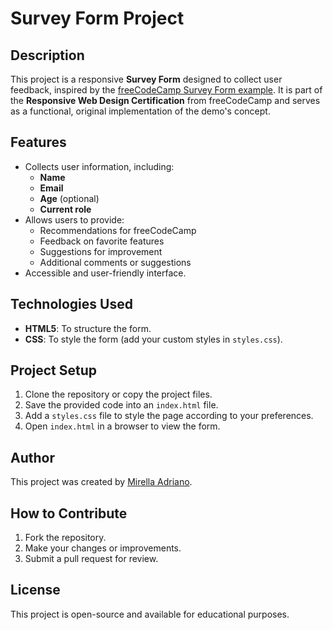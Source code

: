 # Survey Form Project

## Description
This project is a responsive **Survey Form** designed to collect user feedback, inspired by the [freeCodeCamp Survey Form example](https://survey-form.freecodecamp.rocks). It is part of the **Responsive Web Design Certification** from freeCodeCamp and serves as a functional, original implementation of the demo's concept.

## Features
- Collects user information, including:
  - **Name**
  - **Email**
  - **Age** (optional)
  - **Current role**
- Allows users to provide:
  - Recommendations for freeCodeCamp
  - Feedback on favorite features
  - Suggestions for improvement
  - Additional comments or suggestions
- Accessible and user-friendly interface.

## Technologies Used
- **HTML5**: To structure the form.
- **CSS**: To style the form (add your custom styles in `styles.css`).

## Project Setup
1. Clone the repository or copy the project files.
2. Save the provided code into an `index.html` file.
3. Add a `styles.css` file to style the page according to your preferences.
4. Open `index.html` in a browser to view the form.

## Author
This project was created by [Mirella Adriano](https://www.linkedin.com/in/mirella-adriano-cc231281/).

## How to Contribute
1. Fork the repository.
2. Make your changes or improvements.
3. Submit a pull request for review.

## License
This project is open-source and available for educational purposes.
